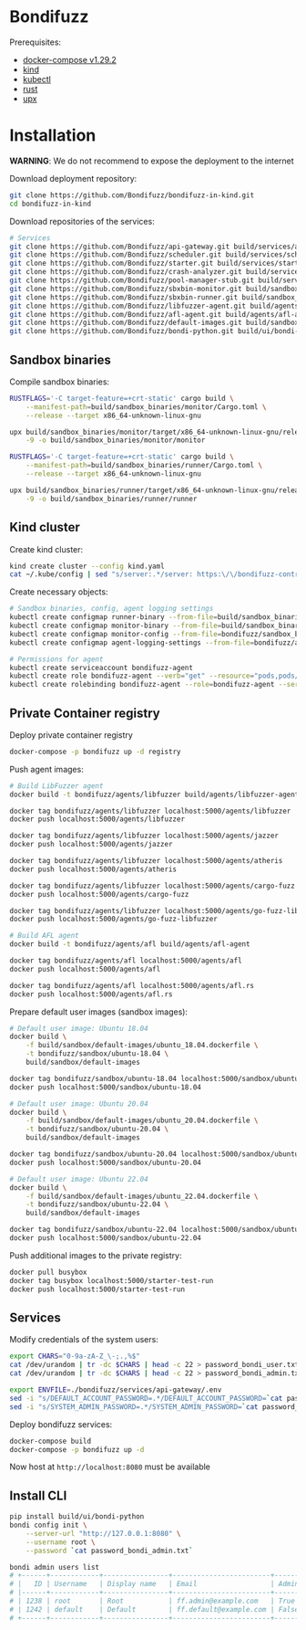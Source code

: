 # Bondifuzz

Prerequisites:
- [docker-compose v1.29.2](https://github.com/docker/compose/releases/tag/1.29.2)
- [kind](https://kind.sigs.k8s.io/docs/user/quick-start/#installation)
- [kubectl](https://kubernetes.io/docs/tasks/tools)
- [rust](https://www.rust-lang.org/tools/install)
- [upx](https://upx.github.io/)

# Installation

**WARNING**: We do not recommend to expose the deployment to the internet

Download deployment repository:

```bash
git clone https://github.com/Bondifuzz/bondifuzz-in-kind.git
cd bondifuzz-in-kind
```

Download repositories of the services:

```bash
# Services
git clone https://github.com/Bondifuzz/api-gateway.git build/services/api-gateway
git clone https://github.com/Bondifuzz/scheduler.git build/services/scheduler
git clone https://github.com/Bondifuzz/starter.git build/services/starter
git clone https://github.com/Bondifuzz/crash-analyzer.git build/services/crash-analyzer
git clone https://github.com/Bondifuzz/pool-manager-stub.git build/services/pool-manager
git clone https://github.com/Bondifuzz/sbxbin-monitor.git build/sandbox_binaries/monitor
git clone https://github.com/Bondifuzz/sbxbin-runner.git build/sandbox_binaries/runner
git clone https://github.com/Bondifuzz/libfuzzer-agent.git build/agents/libfuzzer-agent
git clone https://github.com/Bondifuzz/afl-agent.git build/agents/afl-agent
git clone https://github.com/Bondifuzz/default-images.git build/sandbox/default-images
git clone https://github.com/Bondifuzz/bondi-python.git build/ui/bondi-python
```

## Sandbox binaries

Compile sandbox binaries:

```bash
RUSTFLAGS='-C target-feature=+crt-static' cargo build \
	--manifest-path=build/sandbox_binaries/monitor/Cargo.toml \
	--release --target x86_64-unknown-linux-gnu

upx build/sandbox_binaries/monitor/target/x86_64-unknown-linux-gnu/release/monitor \
	-9 -o build/sandbox_binaries/monitor/monitor

RUSTFLAGS='-C target-feature=+crt-static' cargo build \
	--manifest-path=build/sandbox_binaries/runner/Cargo.toml \
	--release --target x86_64-unknown-linux-gnu

upx build/sandbox_binaries/runner/target/x86_64-unknown-linux-gnu/release/runner \
	-9 -o build/sandbox_binaries/runner/runner
```

## Kind cluster

Create kind cluster:

```bash
kind create cluster --config kind.yaml
cat ~/.kube/config | sed "s/server:.*/server: https:\/\/bondifuzz-control-plane:6443/g" > ./bondifuzz/services/starter/kube_config.yaml
```

Create necessary objects:

```bash
# Sandbox binaries, config, agent logging settings
kubectl create configmap runner-binary --from-file=build/sandbox_binaries/runner/runner
kubectl create configmap monitor-binary --from-file=build/sandbox_binaries/monitor/monitor
kubectl create configmap monitor-config --from-file=bondifuzz/sandbox_binaries/monitor/config.json
kubectl create configmap agent-logging-settings --from-file=bondifuzz/agent/logging.yaml

# Permissions for agent
kubectl create serviceaccount bondifuzz-agent
kubectl create role bondifuzz-agent --verb="get" --resource="pods,pods/log,pods/exec"
kubectl create rolebinding bondifuzz-agent --role=bondifuzz-agent --serviceaccount=default:bondifuzz-agent
```

## Private Container registry

Deploy private container registry

```bash
docker-compose -p bondifuzz up -d registry
```

Push agent images:

```bash
# Build LibFuzzer agent
docker build -t bondifuzz/agents/libfuzzer build/agents/libfuzzer-agent

docker tag bondifuzz/agents/libfuzzer localhost:5000/agents/libfuzzer
docker push localhost:5000/agents/libfuzzer

docker tag bondifuzz/agents/libfuzzer localhost:5000/agents/jazzer
docker push localhost:5000/agents/jazzer

docker tag bondifuzz/agents/libfuzzer localhost:5000/agents/atheris
docker push localhost:5000/agents/atheris

docker tag bondifuzz/agents/libfuzzer localhost:5000/agents/cargo-fuzz
docker push localhost:5000/agents/cargo-fuzz

docker tag bondifuzz/agents/libfuzzer localhost:5000/agents/go-fuzz-libfuzzer
docker push localhost:5000/agents/go-fuzz-libfuzzer

# Build AFL agent
docker build -t bondifuzz/agents/afl build/agents/afl-agent

docker tag bondifuzz/agents/afl localhost:5000/agents/afl
docker push localhost:5000/agents/afl

docker tag bondifuzz/agents/afl localhost:5000/agents/afl.rs
docker push localhost:5000/agents/afl.rs
```

Prepare default user images (sandbox images):

```bash
# Default user image: Ubuntu 18.04
docker build \
	-f build/sandbox/default-images/ubuntu_18.04.dockerfile \
	-t bondifuzz/sandbox/ubuntu-18.04 \
	build/sandbox/default-images

docker tag bondifuzz/sandbox/ubuntu-18.04 localhost:5000/sandbox/ubuntu-18.04
docker push localhost:5000/sandbox/ubuntu-18.04

# Default user image: Ubuntu 20.04
docker build \
	-f build/sandbox/default-images/ubuntu_20.04.dockerfile \
	-t bondifuzz/sandbox/ubuntu-20.04 \
	build/sandbox/default-images

docker tag bondifuzz/sandbox/ubuntu-20.04 localhost:5000/sandbox/ubuntu-20.04
docker push localhost:5000/sandbox/ubuntu-20.04

# Default user image: Ubuntu 22.04
docker build \
	-f build/sandbox/default-images/ubuntu_22.04.dockerfile \
	-t bondifuzz/sandbox/ubuntu-22.04 \
	build/sandbox/default-images

docker tag bondifuzz/sandbox/ubuntu-22.04 localhost:5000/sandbox/ubuntu-22.04
docker push localhost:5000/sandbox/ubuntu-22.04
```


Push additional images to the private registry:

```bash
docker pull busybox
docker tag busybox localhost:5000/starter-test-run
docker push localhost:5000/starter-test-run
```

## Services

Modify credentials of the system users:

```bash
export CHARS="0-9a-zA-Z_\-;.,%$"
cat /dev/urandom | tr -dc $CHARS | head -c 22 > password_bondi_user.txt
cat /dev/urandom | tr -dc $CHARS | head -c 22 > password_bondi_admin.txt

export ENVFILE=./bondifuzz/services/api-gateway/.env
sed -i "s/DEFAULT_ACCOUNT_PASSWORD=.*/DEFAULT_ACCOUNT_PASSWORD=`cat password_bondi_user.txt`/g" $ENVFILE
sed -i "s/SYSTEM_ADMIN_PASSWORD=.*/SYSTEM_ADMIN_PASSWORD=`cat password_bondi_admin.txt`/g" $ENVFILE
```

Deploy bondifuzz services:

```bash
docker-compose build
docker-compose -p bondifuzz up -d
```

Now host at `http://localhost:8080` must be available

## Install CLI

```bash
pip install build/ui/bondi-python
bondi config init \
    --server-url "http://127.0.0.1:8080" \
    --username root \
    --password `cat password_bondi_admin.txt`

bondi admin users list
# +------+------------+----------------+------------------------+---------+
# |   ID | Username   | Display name   | Email                  | Admin   |
# |------+------------+----------------+------------------------+---------|
# | 1238 | root       | Root           | ff.admin@example.com   | True    |
# | 1242 | default    | Default        | ff.default@example.com | False   |
# +------+------------+----------------+------------------------+---------+
```
